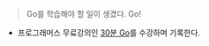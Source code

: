 > Go를 학습해야 할 일이 생겼다. Go!

- 프로그래머스 무료강의인 [30분 Go](https://programmers.co.kr/learn/courses/13)를 수강하며 기록한다.
